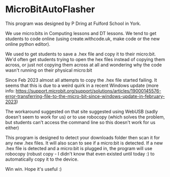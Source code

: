 # MicroBitAutoFlasher
This program was designed by P Dring at Fulford School in York.

We use micro:bits in Computing lessons and DT lessons. 
We tend to get students to code online (using create.withcode.uk, make code or the new online python editor). 

We used to get students to save a .hex file and copy it to their micro:bit. 
We'd often get students trying to open the hex files instead of copying them across, or just not copying them across at all and wondering why the code wasn't running on their physical micro:bit

Since Feb 2023 almost all attempts to copy the .hex file started failing. It seems that this is due to a weird quirk 
in a recent Windows update (more info: https://support.microbit.org/support/solutions/articles/19000145576-error-transferring-file-to-the-micro-bit-since-windows-update-in-february-2023)

The workaround suggested on that site suggested using WebUSB (sadly doesn't seem to work for us) or to use robocopy (which solves the problem, but students can't access the command line so this doesn't work for us either)

This program is designed to detect your downloads folder then scan it for any new .hex files. It will also scan to see if a micro:bit is detected.
If a new .hex file is detected and a micro:bit is plugged in, the program will use robocopy (robust copy - I didn't know that even existed until today :) to automatically copy it to the device.

Win win.
Hope it's useful :)
